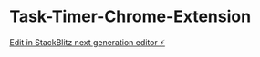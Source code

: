 # Task-Timer-Chrome-Extension

[Edit in StackBlitz next generation editor ⚡️](https://stackblitz.com/~/github.com/monkskrilla/Task-Timer-Chrome-Extension)